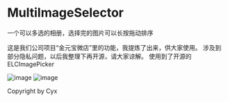 # MultiImageSelector
一个可以多选的相册，选择完的图片可以长按拖动排序

这是我们公司项目“金元宝微店”里的功能，我提炼了出来，供大家使用。
涉及到部分隐私问题，以后我整理下再开源，请大家谅解。
使用到了开源的ELCImagePicker

![image](https://github.com/chengyifly/MultiImageSelector/blob/master/screenshots/screenshots1.gif)
![image](https://github.com/chengyifly/MultiImageSelector/blob/master/screenshots/screenshots2.gif)


Copyright by Cyx
